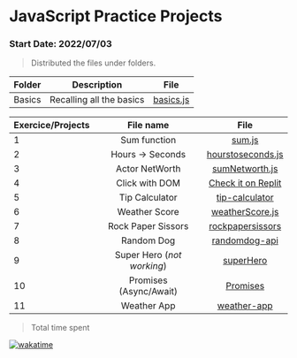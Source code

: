 # JavaScript Practice Projects 
### Start Date: 2022/07/03

> Distributed the files under folders.

|Folder|Description|File|
|:---:|:---:|:---:|
|Basics|Recalling all the basics|[basics.js](https://github.com/raihanrms/BingeJS/blob/main/Basics/basics.js)|


| Exercice/Projects | File name | File |
|:---|:---:|:---:|
| 1 | Sum function | [sum.js](https://github.com/raihanrms/BingeJS/tree/main/functions/sum.js) |
| 2 | Hours -> Seconds | [hourstoseconds.js](https://github.com/raihanrms/BingeJS/blob/main/exercises/converthourstoseconds.js) |
| 3 | Actor NetWorth | [sumNetworth.js](https://github.com/raihanrms/BingeJS/blob/main/exercises/sumNetworth.js) |
| 4 | Click with DOM | [Check it on Replit](https://replit.com/@raihanrms/DOM-Manupilation) |
| 5 | Tip Calculator | [tip-calculator](https://github.com/raihanrms/BingeJS/tree/main/projects/tip-calculator/exercise) |
| 6 | Weather Score | [weatherScore.js](https://github.com/raihanrms/BingeJS/blob/main/exercises/weatherScore.js) |
| 7 | Rock Paper Sissors | [rockpapersissors](https://github.com/raihanrms/BingeJS/tree/main/projects/rockpaperscissors) | 
| 8 | Random Dog | [randomdog-api](https://github.com/raihanrms/BingeJS/tree/main/projects/randomdog-api)|
| 9 | Super Hero (_not working_) | [superHero ](https://github.com/raihanrms/BingeJS/tree/main/projects/superHero) |
| 10 | Promises (Async/Await)| [Promises](https://github.com/raihanrms/BingeJS/tree/main/exercises/Promises) |
| 11 | Weather App | [weather-app](https://github.com/raihanrms/BingeJS/tree/main/projects/weather-app) |

> Total time spent

[![wakatime](https://wakatime.com/badge/user/0602677e-e1f1-4ba7-90c1-770c3a600207/project/be178c23-152e-45ec-9592-7df40482efdb.svg)](https://wakatime.com/badge/user/0602677e-e1f1-4ba7-90c1-770c3a600207/project/be178c23-152e-45ec-9592-7df40482efdb)
